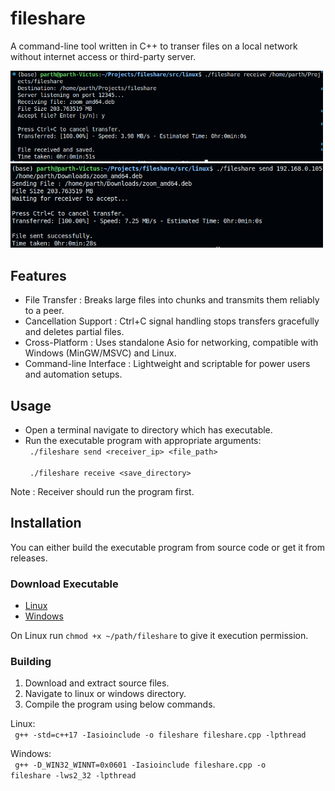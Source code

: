 # fileshare
A command-line tool written in C++ to transer files on a local network without internet access or third-party server.

<img src="./screenshots/receive_full.png" alt="fileshare sending" width = "500"/>
<img src="./screenshots/send_full.png" alt="fileshare receiving" width = "500"/>

## Features
- File Transfer : Breaks large files into chunks and transmits them reliably to a peer.
- Cancellation Support : Ctrl+C signal handling stops transfers gracefully and deletes partial files.
- Cross-Platform : Uses standalone Asio for networking, compatible with Windows (MinGW/MSVC) and Linux.
- Command-line Interface : Lightweight and scriptable for power users and automation setups.

## Usage

- Open a terminal navigate to directory which has executable.
- Run the executable program with appropriate arguments:\
<code> ./fileshare send <receiver_ip> <file_path> </code>\
<code> ./fileshare receive <save_directory> </code>

Note : Receiver should run the program first.

## Installation
You can either build the executable program from source code or get it from releases.

### Download Executable

- [Linux](https://github.com/parths09/fileshare/releases/download/1.0.0-linux/fileshare)
- [Windows](https://github.com/parths09/fileshare/releases/download/1.0.0-windows/fileshare.exe)

On Linux run <code>chmod +x ~/path/fileshare</code> to give it execution permission. 


### Building

1. Download and extract source files.
2. Navigate to linux or windows directory.
3. Compile the program using below commands.

Linux:\
<code>
g++ -std=c++17 -Iasioinclude -o fileshare fileshare.cpp -lpthread
</code>

Windows:\
<code>
g++ -D_WIN32_WINNT=0x0601 -Iasioinclude fileshare.cpp -o fileshare -lws2_32 -lpthread
</code>




